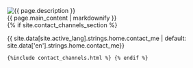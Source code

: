 <section
  id="main"
  class="flex flex-col md:flex-row items-center justify-center py-16 md:h-screen border-b-2"
>
  <div class="md:mx-2">
    <img
      class="object-cover w-full h-full sm:w-80 sm:h-80 sm:rounded-full"
      src="{{ page.image | relative_url | default: 'https://ik.imagekit.io/ikmedia/avif_samples/photo3_avif_6O32dW2NT.png' }}"
      alt="{{ page.description }}"
    />
  </div>
  <div class="fadeIn mx-4 w-4/5 md:w-2/5 text-center md:text-left mt-6 md:mt-0">
    <div class="prose prose-h1:mb-1">{{ page.main_content | markdownify }}</div>
    {% if site.contact_channels_section %}
    <p class="mt-4">
      {{ site.data[site.active_lang].strings.home.contact_me | default:
      site.data['en'].strings.home.contact_me}}
    </p>

    {%include contact_channels.html %} {% endif %}
  </div>
</section>
